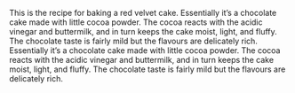 This is the recipe for baking a red velvet cake.
Essentially it’s a chocolate cake made with little cocoa powder. The cocoa reacts with the acidic vinegar and buttermilk, and in turn keeps the cake moist, light, and fluffy. The chocolate taste is fairly mild but the flavours are delicately rich. Essentially it’s a chocolate cake made with little cocoa powder. The cocoa reacts with the acidic vinegar and buttermilk, and in turn keeps the cake moist, light, and fluffy. The chocolate taste is fairly mild but the flavours are delicately rich.